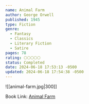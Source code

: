 ```yaml
---
name: Animal Farm
author: George Orwell
published: 1945
type: Fiction
genre:
  - Fantasy
  - Classics
  - Literary Fiction
  - Satire
pages: 78
rating: 🌕🌕🌕🌕🌕
status: Completed
date: 2024-06-18 17:53:13 -0500
updated: 2024-06-18 17:54:38 -0500
---
```


![[animal-farm.jpg|300]]

Book Link: [Animal Farm](https://www.goodreads.com/book/show/170448.Animal_Farm)
